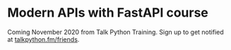 # Modern APIs with FastAPI course

Coming November 2020 from Talk Python Training. Sign up to get notified at [talkpython.fm/friends](https://talkpython.fm/friends).
